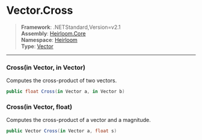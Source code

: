 # Vector.Cross

> **Framework**: .NETStandard,Version=v2.1  
> **Assembly**: [Heirloom.Core][0]  
> **Namespace**: [Heirloom][0]  
> **Type**: [Vector][1]

--------------------------------------------------------------------------------

### Cross(in Vector, in Vector)

Computes the cross-product of two vectors.

```cs
public float Cross(in Vector a, in Vector b)
```

### Cross(in Vector, float)

Computes the cross-product of a vector and a magnitude.

```cs
public Vector Cross(in Vector a, float s)
```

[0]: ../Heirloom.Core.md
[1]: Heirloom.Vector.md
